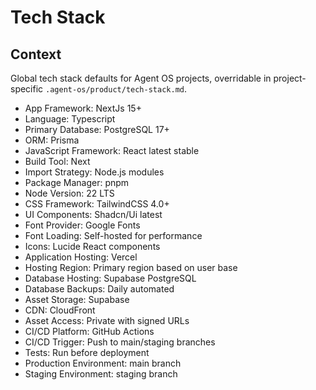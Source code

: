 # Tech Stack

## Context

Global tech stack defaults for Agent OS projects, overridable in project-specific `.agent-os/product/tech-stack.md`.

- App Framework: NextJs 15+
- Language: Typescript
- Primary Database: PostgreSQL 17+
- ORM: Prisma
- JavaScript Framework: React latest stable
- Build Tool: Next
- Import Strategy: Node.js modules
- Package Manager: pnpm
- Node Version: 22 LTS
- CSS Framework: TailwindCSS 4.0+
- UI Components: Shadcn/Ui latest
- Font Provider: Google Fonts
- Font Loading: Self-hosted for performance
- Icons: Lucide React components
- Application Hosting: Vercel
- Hosting Region: Primary region based on user base
- Database Hosting: Supabase PostgreSQL
- Database Backups: Daily automated
- Asset Storage: Supabase
- CDN: CloudFront
- Asset Access: Private with signed URLs
- CI/CD Platform: GitHub Actions
- CI/CD Trigger: Push to main/staging branches
- Tests: Run before deployment
- Production Environment: main branch
- Staging Environment: staging branch

